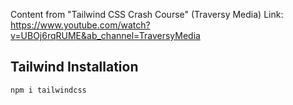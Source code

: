 Content from "Tailwind CSS Crash Course" (Traversy Media)
Link: https://www.youtube.com/watch?v=UBOj6rqRUME&ab_channel=TraversyMedia

## Tailwind Installation
```npm i tailwindcss```
